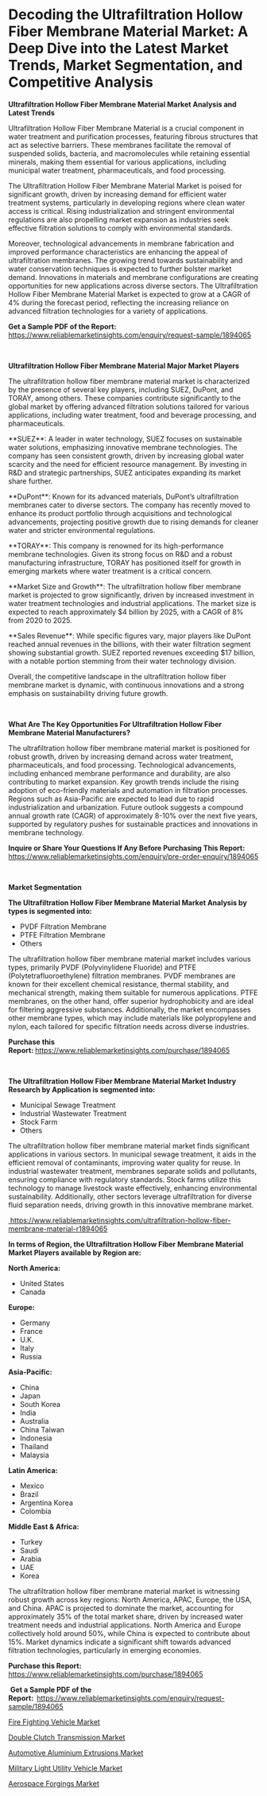 <p><h1>Decoding the Ultrafiltration Hollow Fiber Membrane Material Market: A Deep Dive into the Latest Market Trends, Market Segmentation, and Competitive Analysis</h1></p><p><strong>Ultrafiltration Hollow Fiber Membrane Material Market Analysis and Latest Trends</strong></p>
<p><p>Ultrafiltration Hollow Fiber Membrane Material is a crucial component in water treatment and purification processes, featuring fibrous structures that act as selective barriers. These membranes facilitate the removal of suspended solids, bacteria, and macromolecules while retaining essential minerals, making them essential for various applications, including municipal water treatment, pharmaceuticals, and food processing.</p><p>The Ultrafiltration Hollow Fiber Membrane Material Market is poised for significant growth, driven by increasing demand for efficient water treatment systems, particularly in developing regions where clean water access is critical. Rising industrialization and stringent environmental regulations are also propelling market expansion as industries seek effective filtration solutions to comply with environmental standards.</p><p>Moreover, technological advancements in membrane fabrication and improved performance characteristics are enhancing the appeal of ultrafiltration membranes. The growing trend towards sustainability and water conservation techniques is expected to further bolster market demand. Innovations in materials and membrane configurations are creating opportunities for new applications across diverse sectors. The Ultrafiltration Hollow Fiber Membrane Material Market is expected to grow at a CAGR of 4% during the forecast period, reflecting the increasing reliance on advanced filtration technologies for a variety of applications.</p></p>
<p><strong>Get a Sample PDF of the Report:&nbsp;</strong> <a href="https://www.reliablemarketinsights.com/enquiry/request-sample/1894065?utm_campaign=2012&utm_medium=2&utm_source=Github&utm_content=ia&utm_term=04022025&utm_id=ultrafiltration-hollow-fiber-membrane-material">https://www.reliablemarketinsights.com/enquiry/request-sample/1894065</a></p>
<p>&nbsp;</p>
<p><strong>Ultrafiltration Hollow Fiber Membrane Material Major Market Players</strong></p>
<p><p>The ultrafiltration hollow fiber membrane material market is characterized by the presence of several key players, including SUEZ, DuPont, and TORAY, among others. These companies contribute significantly to the global market by offering advanced filtration solutions tailored for various applications, including water treatment, food and beverage processing, and pharmaceuticals.</p><p>**SUEZ**: A leader in water technology, SUEZ focuses on sustainable water solutions, emphasizing innovative membrane technologies. The company has seen consistent growth, driven by increasing global water scarcity and the need for efficient resource management. By investing in R&D and strategic partnerships, SUEZ anticipates expanding its market share further.</p><p>**DuPont**: Known for its advanced materials, DuPont’s ultrafiltration membranes cater to diverse sectors. The company has recently moved to enhance its product portfolio through acquisitions and technological advancements, projecting positive growth due to rising demands for cleaner water and stricter environmental regulations.</p><p>**TORAY**: This company is renowned for its high-performance membrane technologies. Given its strong focus on R&D and a robust manufacturing infrastructure, TORAY has positioned itself for growth in emerging markets where water treatment is a critical concern. </p><p>**Market Size and Growth**: The ultrafiltration hollow fiber membrane market is projected to grow significantly, driven by increased investment in water treatment technologies and industrial applications. The market size is expected to reach approximately $4 billion by 2025, with a CAGR of 8% from 2020 to 2025.</p><p>**Sales Revenue**: While specific figures vary, major players like DuPont reached annual revenues in the billions, with their water filtration segment showing substantial growth. SUEZ reported revenues exceeding $17 billion, with a notable portion stemming from their water technology division. </p><p>Overall, the competitive landscape in the ultrafiltration hollow fiber membrane market is dynamic, with continuous innovations and a strong emphasis on sustainability driving future growth.</p></p>
<p>&nbsp;</p>
<p><strong>What Are The Key Opportunities For Ultrafiltration Hollow Fiber Membrane Material Manufacturers?</strong></p>
<p><p>The ultrafiltration hollow fiber membrane material market is positioned for robust growth, driven by increasing demand across water treatment, pharmaceuticals, and food processing. Technological advancements, including enhanced membrane performance and durability, are also contributing to market expansion. Key growth trends include the rising adoption of eco-friendly materials and automation in filtration processes. Regions such as Asia-Pacific are expected to lead due to rapid industrialization and urbanization. Future outlook suggests a compound annual growth rate (CAGR) of approximately 8-10% over the next five years, supported by regulatory pushes for sustainable practices and innovations in membrane technology.</p></p>
<p><strong>Inquire or Share Your Questions If Any Before Purchasing This Report:</strong> <a href="https://www.reliablemarketinsights.com/enquiry/pre-order-enquiry/1894065?utm_campaign=2012&utm_medium=2&utm_source=Github&utm_content=ia&utm_term=04022025&utm_id=ultrafiltration-hollow-fiber-membrane-material">https://www.reliablemarketinsights.com/enquiry/pre-order-enquiry/1894065</a></p>
<p>&nbsp;</p>
<p><strong>Market Segmentation</strong></p>
<p><strong>The Ultrafiltration Hollow Fiber Membrane Material Market Analysis by types is segmented into:</strong></p>
<p><ul><li>PVDF Filtration Membrane</li><li>PTFE Filtration Membrane</li><li>Others</li></ul></p>
<p><p>The ultrafiltration hollow fiber membrane material market includes various types, primarily PVDF (Polyvinylidene Fluoride) and PTFE (Polytetrafluoroethylene) filtration membranes. PVDF membranes are known for their excellent chemical resistance, thermal stability, and mechanical strength, making them suitable for numerous applications. PTFE membranes, on the other hand, offer superior hydrophobicity and are ideal for filtering aggressive substances. Additionally, the market encompasses other membrane types, which may include materials like polypropylene and nylon, each tailored for specific filtration needs across diverse industries.</p></p>
<p><strong>Purchase this Report:&nbsp;</strong><a href="https://www.reliablemarketinsights.com/purchase/1894065?utm_campaign=2012&utm_medium=2&utm_source=Github&utm_content=ia&utm_term=04022025&utm_id=ultrafiltration-hollow-fiber-membrane-material">https://www.reliablemarketinsights.com/purchase/1894065</a></p>
<p>&nbsp;</p>
<p><strong>The Ultrafiltration Hollow Fiber Membrane Material Market Industry Research by Application is segmented into:</strong></p>
<p><ul><li>Municipal Sewage Treatment</li><li>Industrial Wastewater Treatment</li><li>Stock Farm</li><li>Others</li></ul></p>
<p><p>The ultrafiltration hollow fiber membrane material market finds significant applications in various sectors. In municipal sewage treatment, it aids in the efficient removal of contaminants, improving water quality for reuse. In industrial wastewater treatment, membranes separate solids and pollutants, ensuring compliance with regulatory standards. Stock farms utilize this technology to manage livestock waste effectively, enhancing environmental sustainability. Additionally, other sectors leverage ultrafiltration for diverse fluid separation needs, driving growth in this innovative membrane market.</p></p>
<p><a href="https://www.reliablemarketinsights.com/ultrafiltration-hollow-fiber-membrane-material-r1894065?utm_campaign=2012&utm_medium=2&utm_source=Github&utm_content=ia&utm_term=04022025&utm_id=ultrafiltration-hollow-fiber-membrane-material">&nbsp;https://www.reliablemarketinsights.com/ultrafiltration-hollow-fiber-membrane-material-r1894065</a></p>
<p><strong>In terms of Region, the Ultrafiltration Hollow Fiber Membrane Material Market Players available by Region are:</strong></p>
<p>
    <p> <strong> North America: </strong>
        <ul>
            <li>United States</li>
            <li>Canada</li>
        </ul>
        </p> 
    <p> <strong> Europe: </strong>
        <ul>
            <li>Germany</li>
            <li>France</li>
            <li>U.K.</li>
            <li>Italy</li>
            <li>Russia</li>
        </ul>
        </p> 
    <p> <strong> Asia-Pacific: </strong>
        <ul>
            <li>China</li>
            <li>Japan</li>
            <li>South Korea</li>
            <li>India</li>
            <li>Australia</li>
            <li>China Taiwan</li>
            <li>Indonesia</li>
            <li>Thailand</li>
            <li>Malaysia</li>
        </ul>
        </p> 
    <p> <strong> Latin America: </strong>
        <ul>
            <li>Mexico</li>
            <li>Brazil</li>
            <li>Argentina Korea</li>
            <li>Colombia</li>
        </ul>
        </p> 
    <p> <strong> Middle East & Africa: </strong>
        <ul>
            <li>Turkey</li>
            <li>Saudi</li>
            <li>Arabia</li>
            <li>UAE</li>
            <li>Korea</li>
        </ul>
    </p>
    </p>
<p><p>The ultrafiltration hollow fiber membrane material market is witnessing robust growth across key regions: North America, APAC, Europe, the USA, and China. APAC is projected to dominate the market, accounting for approximately 35% of the total market share, driven by increased water treatment needs and industrial applications. North America and Europe collectively hold around 50%, while China is expected to contribute about 15%. Market dynamics indicate a significant shift towards advanced filtration technologies, particularly in emerging economies.</p></p>
<p><strong>Purchase this Report: </strong><a href="https://www.reliablemarketinsights.com/purchase/1894065?utm_campaign=2012&utm_medium=2&utm_source=Github&utm_content=ia&utm_term=04022025&utm_id=ultrafiltration-hollow-fiber-membrane-material">https://www.reliablemarketinsights.com/purchase/1894065</a></p>
<p>&nbsp;<strong>Get a Sample PDF of the Report:&nbsp;&nbsp;</strong><a href="https://www.reliablemarketinsights.com/enquiry/request-sample/1894065?utm_campaign=2012&utm_medium=2&utm_source=Github&utm_content=ia&utm_term=04022025&utm_id=ultrafiltration-hollow-fiber-membrane-material">https://www.reliablemarketinsights.com/enquiry/request-sample/1894065</a></p>
<p><strong></strong></p>
<p><p><a href="https://www.linkedin.com/pulse/forecasting-fire-fighting-vehicle-market-industry-analysis-0iq4e?utm_campaign=2012&utm_medium=2&utm_source=Github&utm_content=ia&utm_term=04022025&utm_id=ultrafiltration-hollow-fiber-membrane-material">Fire Fighting Vehicle Market</a></p><p><a href="https://www.linkedin.com/pulse/global-double-clutch-transmission-market-outlook-growth-jjpgc?utm_campaign=2012&utm_medium=2&utm_source=Github&utm_content=ia&utm_term=04022025&utm_id=ultrafiltration-hollow-fiber-membrane-material">Double Clutch Transmission Market</a></p><p><a href="https://www.linkedin.com/pulse/thorough-analysis-automotive-aluminium-extrusions-market-vjxae?utm_campaign=2012&utm_medium=2&utm_source=Github&utm_content=ia&utm_term=04022025&utm_id=ultrafiltration-hollow-fiber-membrane-material">Automotive Aluminium Extrusions Market</a></p><p><a href="https://www.linkedin.com/pulse/global-military-light-utility-vehicle-market-trends-forecasts-s4rce?utm_campaign=2012&utm_medium=2&utm_source=Github&utm_content=ia&utm_term=04022025&utm_id=ultrafiltration-hollow-fiber-membrane-material">Military Light Utility Vehicle Market</a></p><p><a href="https://www.linkedin.com/pulse/aerospace-forgings-market-trends-2025-2032-detailed-71-kwiuc?utm_campaign=2012&utm_medium=2&utm_source=Github&utm_content=ia&utm_term=04022025&utm_id=ultrafiltration-hollow-fiber-membrane-material">Aerospace Forgings Market</a></p></p>